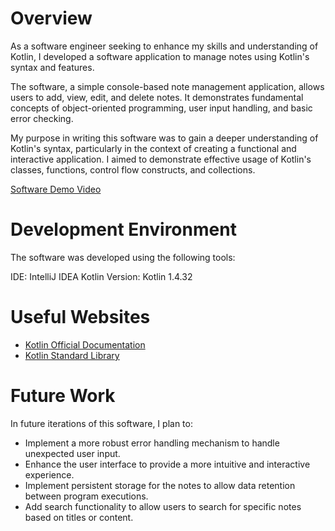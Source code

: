 # Overview

As a software engineer seeking to enhance my skills and understanding of Kotlin, I developed a software application to manage notes using Kotlin's syntax and features.

The software, a simple console-based note management application, allows users to add, view, edit, and delete notes. It demonstrates fundamental concepts of object-oriented programming, user input handling, and basic error checking.

My purpose in writing this software was to gain a deeper understanding of Kotlin's syntax, particularly in the context of creating a functional and interactive application. I aimed to demonstrate effective usage of Kotlin's classes, functions, control flow constructs, and collections.

[Software Demo Video](https://www.youtube.com/watch?v=xm-jdLbZbYk)

# Development Environment

The software was developed using the following tools:

IDE: IntelliJ IDEA
Kotlin Version: Kotlin 1.4.32

# Useful Websites


- [Kotlin Official Documentation](https://kotlinlang.org/docs/home.html)
- [Kotlin Standard Library](https://kotlinlang.org/api/latest/jvm/stdlib/)

# Future Work

In future iterations of this software, I plan to:

- Implement a more robust error handling mechanism to handle unexpected user input.
- Enhance the user interface to provide a more intuitive and interactive experience.
- Implement persistent storage for the notes to allow data retention between program executions.
- Add search functionality to allow users to search for specific notes based on titles or content.
